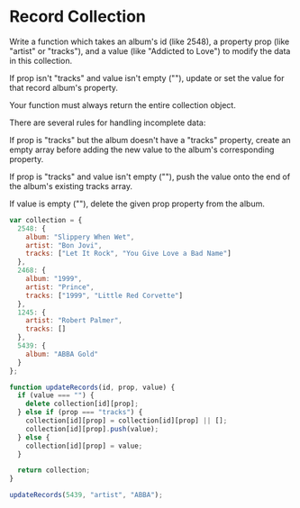 # Record Collection

Write a function which takes an album's id (like 2548), a property prop (like "artist" or "tracks"), and a value (like "Addicted to Love") to modify the data in this collection.

If prop isn't "tracks" and value isn't empty (""), update or set the value for that record album's property.

Your function must always return the entire collection object.

There are several rules for handling incomplete data:

If prop is "tracks" but the album doesn't have a "tracks" property, create an empty array before adding the new value to the album's corresponding property.

If prop is "tracks" and value isn't empty (""), push the value onto the end of the album's existing tracks array.

If value is empty (""), delete the given prop property from the album.

```js
var collection = {
  2548: {
    album: "Slippery When Wet",
    artist: "Bon Jovi",
    tracks: ["Let It Rock", "You Give Love a Bad Name"]
  },
  2468: {
    album: "1999",
    artist: "Prince",
    tracks: ["1999", "Little Red Corvette"]
  },
  1245: {
    artist: "Robert Palmer",
    tracks: []
  },
  5439: {
    album: "ABBA Gold"
  }
};

function updateRecords(id, prop, value) {
  if (value === "") {
    delete collection[id][prop];
  } else if (prop === "tracks") {
    collection[id][prop] = collection[id][prop] || [];
    collection[id][prop].push(value);
  } else {
    collection[id][prop] = value;
  }

  return collection;
}

updateRecords(5439, "artist", "ABBA");
```
